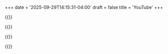 +++
date = '2025-09-29T14:15:31-04:00'
draft = false
title = 'YouTube'
+++

{{<youtube id=D0u6AdHzKCY loading=lazy >}}

{{<youtube id=89IKCjy1-0g loading=lazy >}}

{{<youtube id=RvjjEgC8tl4 loading=lazy >}}

{{<youtube id=U5U1hM9rtwo loading=lazy >}}